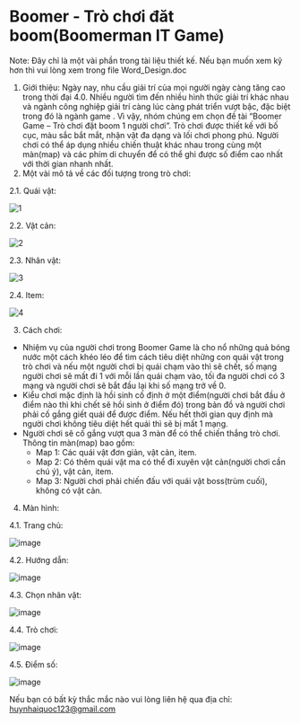 # Boomer - Trò chơi đăt boom(Boomerman IT Game)
Note: Đây chỉ là một vài phần trong tài liệu thiết kế. Nếu bạn muốn xem kỹ hơn thì vui lòng xem trong file Word_Design.doc
1. Giới thiệu:
Ngày nay, nhu cầu giải trí của mọi người ngày càng tăng cao trong thời đại 4.0. Nhiều người tìm đến nhiều hình thức giải trí khác nhau và ngành công nghiệp giải trí càng lúc càng phát triển vượt bậc, đặc biệt trong đó là ngành game . Vì vậy, nhóm chúng em chọn đề tài “Boomer Game – Trò chơi đặt boom 1 người chơi”. Trò chơi được thiết kế  với bố cục, màu sắc bắt mắt, nhận vật đa dạng và lối chơi phong phú. Người chơi có thể áp dụng nhiều chiến thuật khác nhau trong cùng một màn(map) và các phím di chuyển để có thể ghi được số điểm cao nhất với thời gian nhanh nhất.
2. Một vài mô tả về các đối tượng trong trò chơi:

2.1. Quái vật:

![1](https://user-images.githubusercontent.com/73823742/190065232-d833b734-19d6-4b1e-9de6-3cd3bef608ba.png)

2.2. Vật cản:

![2](https://user-images.githubusercontent.com/73823742/190065813-b61d9ebe-2d9f-4e62-8331-2dfb85044627.png)

2.3. Nhân vật:

![3](https://user-images.githubusercontent.com/73823742/190065847-b5fc3c60-9b9d-4dcb-9945-8d925bb2c6ac.png)

2.4. Item:

![4](https://user-images.githubusercontent.com/73823742/190065863-a19a0826-789d-4b20-b564-42ba7a404cb8.png)

3. Cách chơi:
-	Nhiệm vụ của người chơi trong Boomer Game là cho nổ những quả bóng nước một cách khéo léo để tìm cách tiêu diệt những con quái vật trong trò chơi và nếu một người chơi bị quái chạm vào thì sẽ chết, số mạng người chơi sẽ mất đi 1 với mỗi lần quái chạm vào, tối đa người chơi có 3 mạng và người chơi sẽ bắt đầu lại khi số mạng trở về 0.
-	Kiểu chơi mặc định là hồi sinh cố định ở một điểm(người chơi bắt đầu ở điểm nào thì khi chết sẽ hồi sinh ở điểm đó) trong bản đồ và người chơi phải cố gắng giết quái để được điểm. Nếu hết thời gian quy định mà người chơi không tiêu diệt hết quái thì sẽ bị mất 1 mạng.
-	Người chơi sẽ cố gắng vượt qua 3 màn để có thể chiến thắng trò chơi. Thông tin màn(map) bao gồm:
     +	Map 1: Các quái vật đơn giản, vật cản, item.
     +	Map 2: Có thêm quái vật ma có thể đi xuyên vật cản(người chơi cần chú ý), vật cản, item.
     +	Map 3: Người chơi phải chiến đấu với quái vật boss(trùm cuối), không có vật cản.
     
4. Màn hình:

4.1. Trang chủ:

![image](https://user-images.githubusercontent.com/73823742/190066439-1550b5d2-b52f-47a9-8909-de318ee5acb7.png)

4.2. Hướng dẫn:

![image](https://user-images.githubusercontent.com/73823742/190066521-ff8ee102-1f26-4201-9adc-cc379d9fe5d5.png)

4.3. Chọn nhân vật:

![image](https://user-images.githubusercontent.com/73823742/190066546-b145ec21-a383-42a2-be1e-9e2beb4c91da.png)

4.4. Trò chơi:

![image](https://user-images.githubusercontent.com/73823742/190066565-43d40a03-3524-4e53-9399-eece13c60886.png)

4.5. Điểm số:

![image](https://user-images.githubusercontent.com/73823742/190066590-25d02576-7d53-4eb1-8c37-085fd28e8250.png)

Nếu bạn có bất kỳ thắc mắc nào vui lòng liên hệ qua địa chỉ: huynhaiquoc123@gmail.com
